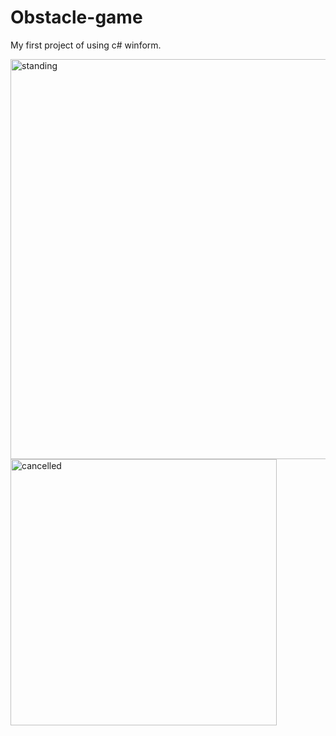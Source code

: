 # Obstacle-game
My first project of using c# winform.

<img width="640" alt="standing" src="https://user-images.githubusercontent.com/103436003/183442333-a5efdd78-550e-427a-9f7d-6f5f1d512dd0.PNG">

<img width="426" alt="cancelled" src="https://user-images.githubusercontent.com/103436003/183442353-7d064f6f-0689-4701-b812-88125a967ffa.PNG">
